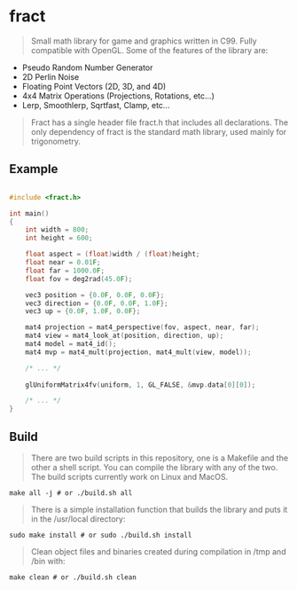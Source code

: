 # fract

> Small math library for game and graphics written in C99. Fully
> compatible with OpenGL. Some of the features of the library are: 

* Pseudo Random Number Generator
* 2D Perlin Noise 
* Floating Point Vectors (2D, 3D, and 4D)
* 4x4 Matrix Operations (Projections, Rotations, etc...)
* Lerp, Smoothlerp, Sqrtfast, Clamp, etc...

> Fract has a single header file fract.h that includes all declarations. The only
> dependency of fract is the standard math library, used mainly for
> trigonometry.

## Example

```C

#include <fract.h>

int main()
{
    int width = 800;
    int height = 600;

    float aspect = (float)width / (float)height;
    float near = 0.01F;
    float far = 1000.0F;
    float fov = deg2rad(45.0F);

    vec3 position = {0.0F, 0.0F, 0.0F};
    vec3 direction = {0.0F, 0.0F, 1.0F};
    vec3 up = {0.0F, 1.0F, 0.0F};

    mat4 projection = mat4_perspective(fov, aspect, near, far);
    mat4 view = mat4_look_at(position, direction, up);
    mat4 model = mat4_id();
    mat4 mvp = mat4_mult(projection, mat4_mult(view, model));

    /* ... */
    
    glUniformMatrix4fv(uniform, 1, GL_FALSE, &mvp.data[0][0]);

    /* ... */
}

```

## Build

> There are two build scripts in this repository, one is a Makefile and the
> other a shell script. You can compile the library with any of the two.
> The build scripts currently work on Linux and MacOS.

```shell
make all -j # or ./build.sh all
```
> There is a simple installation function that builds the
> library and puts it in the /usr/local directory:

```shell
sudo make install # or sudo ./build.sh install
```

> Clean object files and binaries created during compilation in /tmp 
> and /bin with:

```shell
make clean # or ./build.sh clean
```

